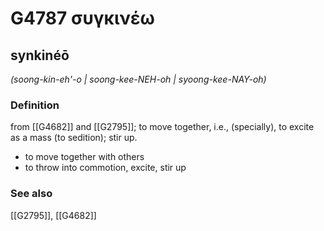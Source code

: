 # G4787 συγκινέω

## synkinéō

_(soong-kin-eh'-o | soong-kee-NEH-oh | syoong-kee-NAY-oh)_

### Definition

from [[G4682]] and [[G2795]]; to move together, i.e., (specially), to excite as a mass (to sedition); stir up.

- to move together with others
- to throw into commotion, excite, stir up

### See also

[[G2795]], [[G4682]]

